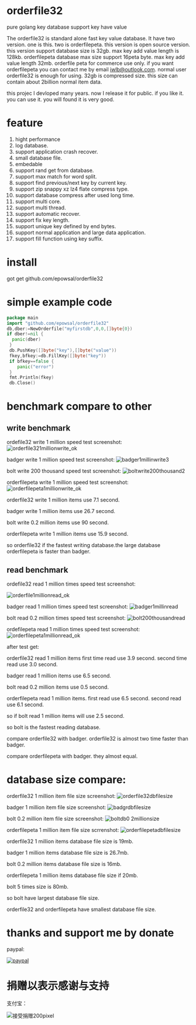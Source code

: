 # orderfile32
pure golang key database support key have value

The orderfile32 is standard alone fast key value database. It have two version. one is this. two is orderfilepeta. this version is open source version. this version support database size is 32gb. max key add value length is 128kb. orderfilepeta database max size support 16peta byte. max key add value length 32mb. orderfile peta for commerce use only. if you want orderfilepeta you can contact me by email iwlb@outlook.com. normal user orderfile32 is enough for using. 32gb is compressed size. this size can contain about 2billion normal item data.

this projec I devloped many years.  now I release it for public. if you like it. you can use it. you will found it is very good.

# feature

1. hight performance
2. log database.
3. support application crash recover.
4. small database file.
5. embedable
6. support rand get from database.
7. support max match for word split.
8. support find previous/next key by current key.
9. support zip snappy xz lz4 flate compress type.
10. support database compress after used long time.
11. support multi core.
12. support multi thread.
13. support automatic recover.
14. support fix key length.
15. support unique key defined by end bytes.
16. support normal application and large data application.
17. support fill function using key suffix.

# install

got get github.com/epowsal/orderfile32


# simple example code

```go
package main
import "github.com/epowsal/orderfile32"
db,dber:=NewOrderfile("myfirstdb",0,0,[]byte{0})
if dber!=nil {
  panic(dber)
 }
 db.PushKey([]byte("key"),[]byte("value"))
 fkey,bfkey:=db.FillKey([]byte("key"))
 if bfkey==false {
    panic("error")
 }
 fmt.Println(fkey)
 db.Close()
```

# benchmark compare to other

## write benchmark

ordefile32 write 1 million speed test screenshot:
![orderfile321millionwrite_ok](https://user-images.githubusercontent.com/89308109/132252057-2b5a2db1-1a17-477b-b6cf-55398b209d92.png)

badger write 1 million speed test screenshot:
![badger1millinwrite3](https://user-images.githubusercontent.com/89308109/132252146-2665c9a0-0262-4aea-a4a1-1b6ce3313bd5.png)

bolt write 200 thousand speed test screenshot:
![boltwrite200thousand2](https://user-images.githubusercontent.com/89308109/132252209-65c9fba6-9a8c-4ac9-887b-5efd471683ca.png)

orderfilepeta write 1 million speed test screenshot:
![orderfilepeta1millionwrite_ok](https://user-images.githubusercontent.com/89308109/132252496-f2679092-d3b8-4797-88fc-93841304fae6.png)


orderfile32 write 1 million items use 7.1 second.

badger write 1 million items use 26.7 second.

bolt write 0.2 million items use 90 second.

orderfilepeta write 1 million items use 15.9 second.

so orderfile32 if the fastest writing database.the large database orderfilepeta is faster than badger.




## read benchmark

ordefile32 read 1 million times speed test screenshot:

![orderfile1millionread_ok](https://user-images.githubusercontent.com/89308109/132252648-ddee3fbb-22c0-4842-8c2f-6c060417d3a6.png)

badger read 1 million times speed test screenshot:
![badger1millinread](https://user-images.githubusercontent.com/89308109/132252718-1d84314f-d6ba-4e0e-8c3b-49e15f9e63e8.png)


bolt read 0.2 million times speed test screenshot:
![bolt200thousandread](https://user-images.githubusercontent.com/89308109/132252788-72817324-3438-4d85-9346-d02a9ff8e68f.png)


ordefilepeta read 1 million times speed test screenshot:
![orderfilepeta1millionread_ok](https://user-images.githubusercontent.com/89308109/132252840-3da20e92-c003-4d83-a868-c9b2176e4a26.png)


after test get:

orderfile32 read 1 million items first time read use 3.9 second. second time read use 3.0 second.

badger read 1 million items use 6.5 second.

bolt read 0.2 million items use 0.5 second.

orderfilepeta read 1 million items. first read use 6.5 second. second read use 6.1 second.

so if bolt read 1 million items will use 2.5 second.

so bolt is the fastest reading database.

compare orderfile32 with badger. orderfile32 is almost two time faster than badger.

compare orderfilepeta with badger. they almost equal.


# database size compare:

orderfile32 1 million item file size screenshot:
![orderfile32dbfilesize](https://user-images.githubusercontent.com/89308109/132254467-af67856c-2711-4029-bb0f-41c697d881fe.png)

badger 1 million item file size screenshot:
![badgrdbfilesize](https://user-images.githubusercontent.com/89308109/132254489-8b605fd6-3339-4787-8fcc-f6d9ae62295b.png)

bolt 0.2 million item file size screenshot:
![boltdb0 2millionsize](https://user-images.githubusercontent.com/89308109/132254540-56640ca8-b5bc-45ba-99e4-ac16fbbd259d.png)

orderfilepeta 1 million item file size scrrenshot:
![orderfilepetadbfilesize](https://user-images.githubusercontent.com/89308109/132254583-ebbaaafe-03bd-4d57-846f-f86ad1d6dea0.png)


orderfile32 1 million items database file size is 19mb.

badger 1 million items database file size is 26.7mb.

bolt 0.2 million items database file size is 16mb.

orderfilepeta 1 million items database file size if 20mb.

bolt 5 times size is 80mb.

so bolt have largest database file size.

orderfile32 and orderfilepeta have smallest database file size.


# thanks and support me by donate

paypal:


[![paypal](https://www.paypalobjects.com/en_US/i/btn/btn_donateCC_LG.gif)](https://www.paypal.com/cgi-bin/webscr?cmd=_s-xclick&hosted_button_id=PAGZ8VVGG67XY)


# 捐赠以表示感谢与支持

支付宝：

![接受捐赠200pixel](https://user-images.githubusercontent.com/89308109/132255156-1926b435-d628-40a8-89a2-1682f2e69a69.png)





